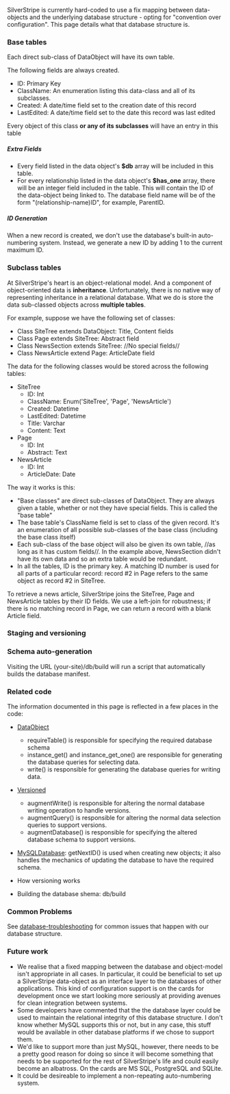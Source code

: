 SilverStripe is currently hard-coded to use a fix mapping between data-objects and the underlying database structure - opting for "convention over configuration".  This page details what that database structure is. 

### Base tables
Each direct sub-class of DataObject will have its own table.

The following fields are always created.

*  ID: Primary Key
*  ClassName: An enumeration listing this data-class and all of its subclasses.
*  Created: A date/time field set to the creation date of this record
*  LastEdited: A date/time field set to the date this record was last edited

Every object of this class **or any of its subclasses** will have an entry in this table

##### Extra Fields

*  Every field listed in the data object's **$db** array will be included in this table.
*  For every relationship listed in the data object's **$has_one** array, there will be an integer field included in the table.  This will contain the ID of the data-object being linked to.  The database field name will be of the form "(relationship-name)ID", for example, ParentID.

##### ID Generation

When a new record is created, we don't use the database's built-in auto-numbering system.  Instead, we generate a new ID by adding 1 to the current maximum ID.

###  Subclass tables

At SilverStripe's heart is an object-relational model.  And a component of object-oriented data is **inheritance**.  Unfortunately, there is no native way of representing inheritance in a relational database.  What we do is store the data sub-classed objects across **multiple tables**.

For example, suppose we have the following set of classes:

*  Class SiteTree extends DataObject: Title, Content fields
*  Class Page extends SiteTree: Abstract field
*  Class NewsSection extends SiteTree: //No special fields//
*  Class NewsArticle extend Page: ArticleDate field

The data for the following classes would be stored across the following tables:

*  SiteTree
    * ID: Int
    * ClassName: Enum('SiteTree', 'Page', 'NewsArticle')
    * Created: Datetime
    * LastEdited: Datetime
    * Title: Varchar
    * Content: Text
*  Page
    * ID: Int
    * Abstract: Text
*  NewsArticle
    * ID: Int
    * ArticleDate: Date

The way it works is this:

*  "Base classes" are direct sub-classes of DataObject.  They are always given a table, whether or not they have special fields.  This is called the "base table"
*  The base table's ClassName field is set to class of the given record.  It's an enumeration of all possible sub-classes of the base class (including the base class itself)
*  Each sub-class of the base object will also be given its own table, //as long as it has custom fields//.  In the example above, NewsSection didn't have its own data and so an extra table would be redundant.
*  In all the tables, ID is the primary key.  A matching ID number is used for all parts of a particular record: record #2 in Page refers to the same object as record #2 in SiteTree.

To retrieve a news article, SilverStripe joins the SiteTree, Page and NewsArticle tables by their ID fields.  We use a left-join for robustness; if there is no matching record in Page, we can return a record with a blank Article field.

### Staging and versioning



### Schema auto-generation

Visiting the URL (your-site)/db/build will run a script that automatically builds the database manifest.


### Related code

The information documented in this page is reflected in a few places in the code:

*  [DataObject](http://api.silverstripe.org/trunk/sapphire/model/DataObject.html)
    * requireTable() is responsible for specifying the required database schema
    * instance_get() and instance_get_one() are responsible for generating the database queries for selecting data.
    * write() is responsible for generating the database queries for writing data.
*  [Versioned](http://api.silverstripe.org/trunk/sapphire/model/Versioned.html)
    * augmentWrite() is responsible for altering the normal database writing operation to handle versions.
    * augmentQuery() is responsible for altering the normal data selection queries to support versions.
    * augmentDatabase() is responsible for specifying the altered database schema to support versions.
*  [MySQLDatabase](MySQLDatabase): getNextID() is used when creating new objects; it also handles the mechanics of updating the database to have the required schema.


* How versioning works
* Building the database shema: db/build

### Common Problems

See [database-troubleshooting](database-troubleshooting) for common issues that happen with our database structure.

### Future work

*  We realise that a fixed mapping between the database and object-model isn't appropriate in all cases.  In particular, it could be beneficial to set up a SilverStripe data-object as an interface layer to the databases of other applications.  This kind of configuration support is on the cards for development once we start looking more seriously at providing avenues for clean integration between systems.
*  Some developers have commented that the the database layer could be used to maintain the relational integrity of this database structure.  I don't know whether MySQL supports this or not, but in any case, this stuff would be available in other database platforms if we chose to support them.
*  We'd like to support more than just MySQL, however, there needs to be a pretty good reason for doing so since it will become something that needs to be supported for the rest of SilverStripe's life and could easily become an albatross.  On the cards are MS SQL, PostgreSQL and SQLite.
*  It could be desireable to implement a non-repeating auto-numbering system.
